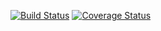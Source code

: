 [![Build Status](https://travis-ci.org/DynasticHQ/utilitybelt.svg?branch=master)](https://travis-ci.org/DynasticHQ/utilitybelt)
[![Coverage Status](https://coveralls.io/repos/github/DynasticHQ/utilitybelt/badge.svg?branch=master)](https://coveralls.io/github/DynasticHQ/utilitybelt?branch=master)
